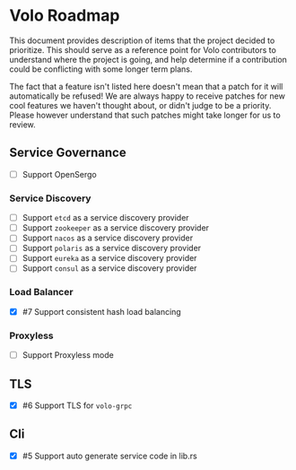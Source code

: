 # Volo Roadmap

This document provides description of items that the project decided to prioritize. This should
serve as a reference point for Volo contributors to understand where the project is going, and
help determine if a contribution could be conflicting with some longer term plans.

The fact that a feature isn't listed here doesn't mean that a patch for it will automatically be
refused! We are always happy to receive patches for new cool features we haven't thought about,
or didn't judge to be a priority. Please however understand that such patches might take longer
for us to review.

## Service Governance

- [ ] Support OpenSergo

### Service Discovery

- [ ] Support `etcd` as a service discovery provider
- [ ] Support `zookeeper` as a service discovery provider
- [ ] Support `nacos` as a service discovery provider
- [ ] Support `polaris` as a service discovery provider
- [ ] Support `eureka` as a service discovery provider
- [ ] Support `consul` as a service discovery provider

### Load Balancer

- [x] #7 Support consistent hash load balancing

### Proxyless

- [ ] Support Proxyless mode

## TLS

- [x] #6 Support TLS for `volo-grpc`

## Cli

- [x] #5 Support auto generate service code in lib.rs
